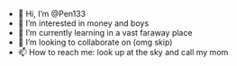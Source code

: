 - 👋 Hi, I’m @Pen133
- 👀 I’m interested in money and boys
- 🌱 I’m currently learning in a vast faraway place
- 💞️ I’m looking to collaborate on (omg skip)
- 📫 How to reach me: look up at the sky and call my mom

<!---
Pen133/Pen133 is a ✨ special ✨ repository because its `README.md` (this file) appears on your GitHub profile.
You can click the Preview link to take a look at your changes.
--->
